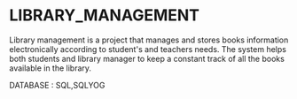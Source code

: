 # LIBRARY_MANAGEMENT
Library management is a project that manages and stores books  information electronically according to student's and teachers needs. 
The system helps both students and library manager to   keep a constant track of all the books available in the library.

DATABASE : SQL,SQLYOG
